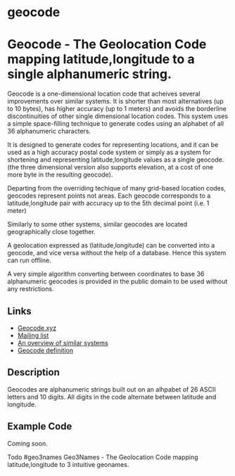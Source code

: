 # geocode
Geocode - The Geolocation Code mapping latitude,longitude to a single alphanumeric string.
==================

Geocode is a one-dimensional location code that acheives several improvements over similar systems. It is shorter than most alternatives (up to 10 bytes), has higher accuracy (up to 1 meters) and avoids the borderline discontinuities of other single dimensional location codes. This system uses a simple space-filling technique to generate codes using an alphabet of all 36 alphanumeric characters.

It is designed to generate codes for representing locations, and it can be used as a high accuracy postal code system or simply as a system for shortening and representing latitude,longitude values as a single geocode. (the three dimensional version also supports elevation, at a cost of one more byte in the resulting geocode).

Departing from the overriding techique of many grid-based location codes, geocodes represent points not areas. Each geocode corresponds to a latitude,longitude pair with accuracy up to the 5th decimal point (i.e. 1 meter)

Similarly to some other systems, similar geocodes are located geographically close together.

A geolocation expressed as (latitude,longitude) can be converted into a geocode, and vice versa without the help of a database. Hence this system can run offline.

A very simple algorithm converting between coordinates to base 36 alphanumeric geocodes is provided in the public domain to be used without any restrictions.


Links
-----
 * [Geocode.xyz](https://geocode.xyz/)
 * [Mailing list](https://groups.google.com/forum/#!forum/geocode)
 * [An overview of similar systems](https://groups.google.com/forum/#!forum/geocode)
 * [Geocode definition](https://github.com/geocode/geocode_definition.adoc)

Description
-----------
Geocodes are alphanumeric strings built out on an alhpabet of 26 ASCII letters and 10 digits. All digits in the code alternate between latitude and longitude. 


Example Code
------------
Coming soon.

Todo
#geo3names
Geo3Names - The Geolocation Code mapping latitude,longitude to 3 intuitive geonames.
